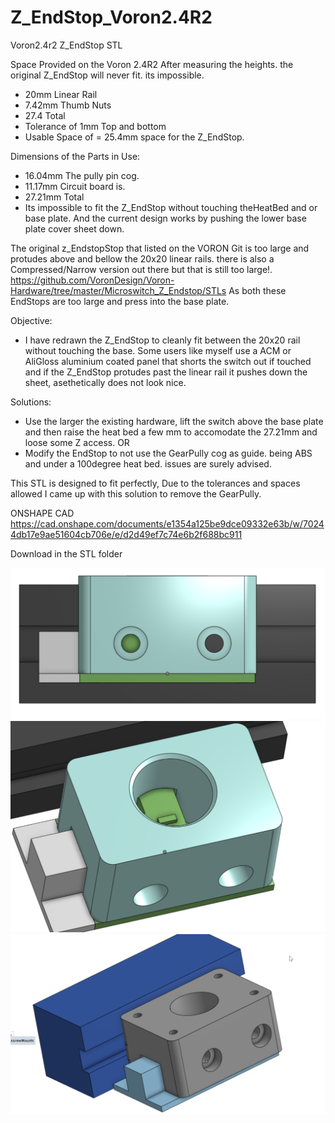 # Z_EndStop_Voron2.4R2
Voron2.4r2 Z_EndStop STL

Space Provided on the Voron 2.4R2
After measuring the heights. the original Z_EndStop will never fit. its impossible.
- 20mm Linear Rail
- 7.42mm Thumb Nuts
- 27.4 Total
- Tolerance of 1mm Top and bottom
- Usable Space of = 25.4mm space for the Z_EndStop.

Dimensions of the Parts in Use:
- 16.04mm The pully pin cog.
- 11.17mm Circuit board is.
- 27.21mm Total
- Its impossible to fit the Z_EndStop without touching theHeatBed and or base plate. And the current design works by pushing the lower base plate cover sheet down.

The original z_EndstopStop that listed on the VORON Git is too large and protudes above and bellow the 20x20 linear rails.
there is also a Compressed/Narrow version out there but that is still too large!.
https://github.com/VoronDesign/Voron-Hardware/tree/master/Microswitch_Z_Endstop/STLs
As both these EndStops are too large and press into the base plate.

Objective:
- I have redrawn the Z_EndStop to cleanly fit between the 20x20 rail without touching the base. Some users like myself use a ACM or AliGloss aluminium coated panel that shorts the switch out if touched and if the Z_EndStop protudes past the linear rail it pushes down the sheet, asethetically does not look nice.

Solutions:
- Use the larger the existing hardware, lift the switch above the base plate and then raise the heat bed a few mm to accomodate the 27.21mm and loose some Z access.
OR
- Modify the EndStop to not use the GearPully cog as guide. being ABS and under a 100degree heat bed. issues are surely advised.

This STL is designed to fit perfectly, Due to the tolerances and spaces allowed I came up with this solution to remove the GearPully.

ONSHAPE CAD https://cad.onshape.com/documents/e1354a125be9dce09332e63b/w/70244db17e9ae51604cb706e/e/d2d49ef7c74e6b2f688bc911

Download in the STL folder

![](/images/render1.png) 
![](/images/render2.png) 
![](/images/render3.png) 
